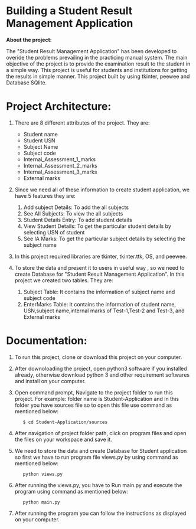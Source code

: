 **Building a Student Result Management Application**
==


**About the project:**

The "Student Result Management Application" has been developed to overide the problems prevailing in the practicing manual system.
The main objective of the project is to provide the examination result to the student in a simple way.
This project is useful for students and institutions for getting the results in simple manner.
This project built by using tkinter, peewee and Database SQlite.

# Project Architecture:

1. There are 8 different attributes of the project. They are:
    * Student name
    * Student USN
    * Subject Name
    * Subject code
    * Internal_Assessment_1_marks
    * Internal_Assessment_2_marks
    * Internal_Assessment_3_marks
    * External marks
      
2. Since we need all of these information to create student application, we have 5 features they are:
      1. Add subject Details: To add the all subjects
      2. See All Subjects: To view the all subjects
      3. Student Details Entry: To add student details
      4. View Student Details: To get the particular student details by selecting USN of student
      5. See IA Marks: To get the particular subject details by selecting the subject name
      
3. In this project required libraries are tkinter, tkinter.ttk, OS, and peewee.
    
4. To store the data and present it to users in useful way , so we need to create Database for "Student Result Management Application". In this project we created two tables. They are:

      1. Subject Table: It contains the information of subject name and subject code 
      2. EnterMarks Table: It contains the information of student name, USN,subject name,internal marks of Test-1,Test-2 and Test-3, and External marks 
     
  # Documentation:
1. To run this project, clone or download this project on your computer.
2. After downoloading the project, open python3 software if you installed already, otherwise download python 3 and other requirement        softwares and install    on your computer.
3. Open command prompt, Navigate to the project folder to run this project. For example: folder name is Student-Application and in this    folder you have sources file so to open this file use command as mentioned below:

  	      $ cd Student-Application/sources
4. After navigation of project folder path, click on program files and open the files on your workspace and save it.
5. We need to store the data and create Database for Student application so first we have to run program file views.py by using command    as mentioned below:

	      python views.py
5. After running the views.py, you have to Run main.py and execute the program using command as mentioned below:

	      python main.py
6. After running the program you can follow the instructions as displayed on your computer. 
